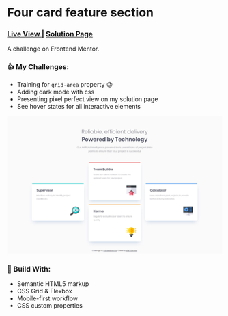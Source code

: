 <h1>Four card feature section </h1>
  <div>
    <h3>
      <a href="https://bilalturkmen.github.io/frontend-mentor-challenges/four-card-section/"> Live View </a>
      <span> | </span>
      <a href="https://www.frontendmentor.io/solutions/four-card-feature-section-challenge-with-css-grid-vdJDK27_nC"> Solution Page </a>
    </h3>
</div> 
<div>
A challenge on Frontend Mentor.
</div>

### 👍 My Challenges:

- Training for `grid-area` property 😉
- Adding dark mode with css
- Presenting pixel perfect view on my solution page
- See hover states for all interactive elements

![](./images/screenshot.png)

### 🎉 Build With:

- Semantic HTML5 markup
- CSS Grid & Flexbox
- Mobile-first workflow
- CSS custom properties
